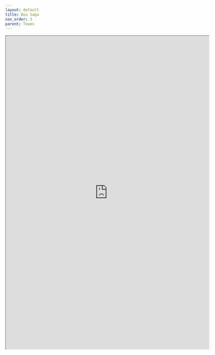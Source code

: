 ```yaml
---
layout: default
title: Buu Saga
nav_order: 3
parent: Teams
---
```


<iframe width=650 height=1000 scrolling="yes" src="https://docs.google.com/document/d/e/2PACX-1vRGyoU8I0W9nja7Rfy9jfAT9UeZJviMD9x-Z5cfrHy9oMiPKSopvu1aM_RhsJ2dlSQNJEu-Au4n3rcM/pub?embedded=true"></iframe>